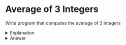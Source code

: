 # Average of 3 Integers
Write program that computes the average of 3 integers


<details>
<summary>Explanation</summary>
<br>
</details>


<details>
<summary>Answer</summary>
<br>

``` c
int main(){
	int val1, val2, val3;
	val1 = 1;
	val2 = 2;
	val3 = 3;
	printf("%f", val1+ val2+val3 / 3.0);
}
```

</details>